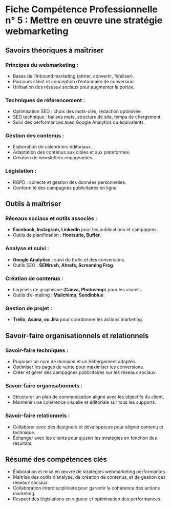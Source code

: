 # Fiche Compétence Professionnelle n° 5 : Mettre en œuvre une stratégie webmarketing

## Savoirs théoriques à maîtriser

### Principes du webmarketing :
- Bases de l’inbound marketing (attirer, convertir, fidéliser).
- Parcours client et conception d’entonnoirs de conversion.
- Utilisation des réseaux sociaux pour augmenter la portée.

### Techniques de référencement :
- Optimisation SEO : choix des mots-clés, rédaction optimisée.
- SEO technique : balises meta, structure de site, temps de chargement.
- Suivi des performances avec Google Analytics ou équivalents.

### Gestion des contenus :
- Élaboration de calendriers éditoriaux.
- Adaptation des contenus aux cibles et aux plateformes.
- Création de newsletters engageantes.

### Législation :
- RGPD : collecte et gestion des données personnelles.
- Conformité des campagnes publicitaires en ligne.

## Outils à maîtriser

### Réseaux sociaux et outils associés :
- **Facebook, Instagram, LinkedIn** pour les publications et campagnes.
- Outils de planification : **Hootsuite, Buffer**.

### Analyse et suivi :
- **Google Analytics** : suivi du trafic et des conversions.
- Outils SEO : **SEMrush, Ahrefs, Screaming Frog**.

### Création de contenus :
- Logiciels de graphisme (**Canva, Photoshop**) pour les visuels.
- Outils d’e-mailing : **Mailchimp, Sendinblue**.

### Gestion de projet :
- **Trello, Asana, ou Jira** pour coordonner les actions marketing.

## Savoir-faire organisationnels et relationnels

### Savoir-faire techniques :
- Proposer un nom de domaine et un hébergement adaptés.
- Optimiser les pages de vente pour maximiser les conversions.
- Créer et gérer des campagnes publicitaires sur les réseaux sociaux.

### Savoir-faire organisationnels :
- Structurer un plan de communication aligné avec les objectifs du client.
- Maintenir une cohérence visuelle et éditoriale sur tous les supports.

### Savoir-faire relationnels :
- Collaborer avec des designers et développeurs pour aligner contenu et technique.
- Échanger avec les clients pour ajuster les stratégies en fonction des résultats.

## Résumé des compétences clés
- Élaboration et mise en œuvre de stratégies webmarketing performantes.
- Maîtrise des outils d’analyse, de création de contenus, et de gestion des réseaux sociaux.
- Collaboration interdisciplinaire pour garantir la cohérence des actions marketing.
- Respect des législations en vigueur et optimisation des performances.
